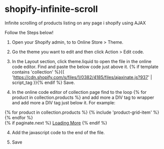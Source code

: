 # shopify-infinite-scroll
Infinite scrolling of products listing on any page i shopify using AJAX



Follow the Steps below!
1. Open your Shopify admin, to to Online Store > Theme.
2. Go the theme you want to edit and then click Action > Edit code.
3. In the Layout section, click theme.liquid to open the file in the online code editor.
  Find </head> and paste the below code just above it.
  {% if template contains 'collection' %}{{ 'https://cdn.shopify.com/s/files/1/0382/4185/files/ajaxinate.js?937' | script_tag }}{% endif %}
  Save.

3. In the online code editor of collection page find to the loop {% for product in collection.products %} and add more a DIV tag to wrapper and add more a DIV tag just below it.   For example:
  <div id="infinite-loop" >
        {% for product in collection.products %}
          {% include 'product-grid-item' %}
        {% endfor %}
  </div>
  <div id="infinite-pagination">
      {% if paginate.next %}
      <a href="{{ paginate.next.url }}">Loading More</a>
      {% endif %}  
  </div>

4. Add the javascript code to the end of the file.
  <script>
    document.addEventListener("DOMContentLoaded", function() {
      var endlessScroll = new Ajaxinate({
        container: '#Huratips-Loop',
        pagination: '#Huratips-Pagination'
      });
    });
  </script>

5. Save
